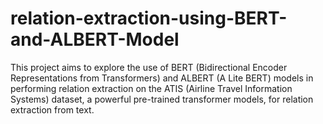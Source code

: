 # relation-extraction-using-BERT-and-ALBERT-Model
This project aims to explore the use of BERT (Bidirectional Encoder Representations from Transformers) and ALBERT (A Lite BERT) models in performing relation extraction on the ATIS (Airline Travel Information Systems) dataset, a powerful pre-trained transformer models, for relation extraction from text. 
